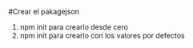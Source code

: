 #Crear el pakagejson

1. npm init para crearlo desde cero
2. npm init para crearlo con los valores por defectos
